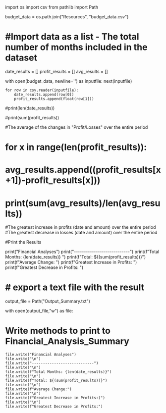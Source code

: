 import os
import csv
from pathlib import Path 

budget_data = os.path.join("Resources", "budget_data.csv")

  

# #Import data as a list - The total number of months included in the dataset
date_results = []
profit_results = []
avg_results = []

with open(budget_data, newline='') as inputfile:
    next(inputfile)

    for row in csv.reader(inputfile):
        date_results.append(row[0])
        profit_results.append(float(row[1]))

#print(len(date_results))

#print(sum(profit_results))

#The average of the changes in "Profit/Losses" over the entire period
#     for x in range(len(profit_results)):
#       avg_results.append((profit_results[x+1])-profit_results[x]))

# print(sum(avg_results)/len(avg_results))
#The greatest increase in profits (date and amount) over the entire period
#The greatest decrease in losses (date and amount) over the entire period

#Print the Results

print("Financial Analyses")
print("----------------------------")
print(f"Total Months: {len(date_results)} ")
print(f"Total: ${(sum(profit_results))}")
print(f"Average Change: ")
print(f"Greatest Increase in Profits: ")
print(f"Greatest Decrease in Profits: ")

# # export a text file with the result
output_file = Path("Output_Summary.txt")

with open(output_file,"w") as file:
    
# Write methods to print to Financial_Analysis_Summary 
    file.write("Financial Analyses")
    file.write("\n")
    file.write("----------------------------")
    file.write("\n")
    file.write(f"Total Months: {len(date_results)}")
    file.write("\n")
    file.write(f"Total: ${(sum(profit_results))}")
    file.write("\n")
    file.write(f"Average Change:")
    file.write("\n")
    file.write(f"Greatest Increase in Profits:)")
    file.write("\n")
    file.write(f"Greatest Decrease in Profits:")




